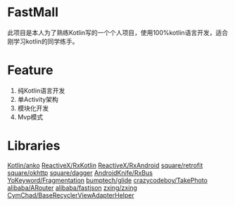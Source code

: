 # FastMall
此项目是本人为了熟练Kotlin写的一个个人项目，使用100%kotlin语言开发，适合刚学习kotlin的同学练手。
# Feature
1. 纯Kotlin语言开发
2. 单Activity架构
3. 模块化开发
4. Mvp模式
# Libraries
[Kotlin/anko](https://github.com/Kotlin/anko)
[ReactiveX/RxKotlin](https://github.com/ReactiveX/RxKotlin)
[ReactiveX/RxAndroid](https://github.com/ReactiveX/RxAndroid)
[square/retrofit](https://github.com/square/retrofit)
[square/okhttp](https://github.com/square/okhttp)
[square/dagger](https://github.com/square/dagger)
[AndroidKnife/RxBus](https://github.com/AndroidKnife/RxBus)
[YoKeyword/Fragmentation](https://github.com/YoKeyword/Fragmentation)
[bumptech/glide](https://github.com/bumptech/glide)
[crazycodeboy/TakePhoto](https://github.com/crazycodeboy/TakePhoto)
[alibaba/ARouter](https://github.com/alibaba/ARouter)
[alibaba/fastjson](https://github.com/alibaba/fastjson)
[zxing/zxing](https://github.com/zxing/zxing)
[CymChad/BaseRecyclerViewAdapterHelper](https://github.com/CymChad/BaseRecyclerViewAdapterHelper)
